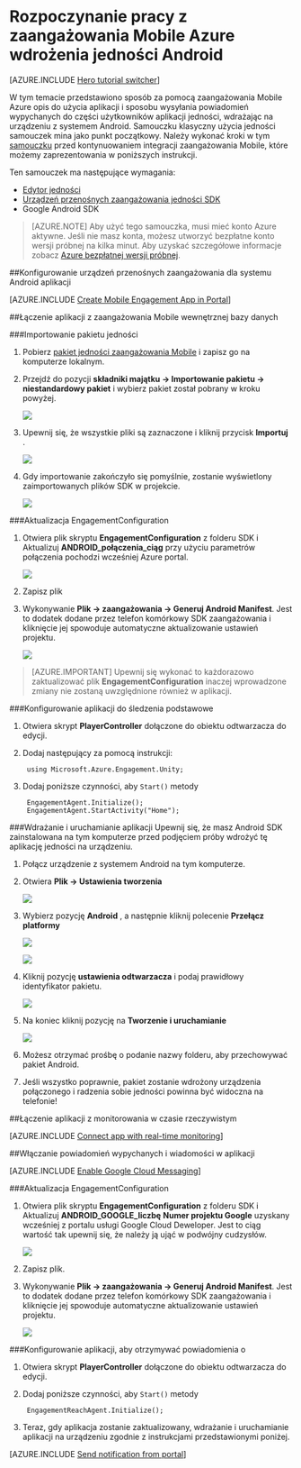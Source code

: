 <properties
    pageTitle="Rozpoczynanie pracy z zaangażowania Mobile Azure wdrożenia jedności Android"
    description="Dowiedz się, jak używać zaangażowania Mobile Azure analizy i powiadomienia Push aplikacji jedności wdrożeniem dla urządzeń z systemem iOS."
    services="mobile-engagement"
    documentationCenter="unity"
    authors="piyushjo"
    manager="erikre"
    editor="" />

<tags
    ms.service="mobile-engagement"
    ms.workload="mobile"
    ms.tgt_pltfrm="mobile-unity-android"
    ms.devlang="dotnet"
    ms.topic="hero-article"
    ms.date="08/19/2016"
    ms.author="piyushjo" />

# <a name="get-started-with-azure-mobile-engagement-for-unity-android-deployment"></a>Rozpoczynanie pracy z zaangażowania Mobile Azure wdrożenia jedności Android

[AZURE.INCLUDE [Hero tutorial switcher](../../includes/mobile-engagement-hero-tutorial-switcher.md)]

W tym temacie przedstawiono sposób za pomocą zaangażowania Mobile Azure opis do użycia aplikacji i sposobu wysyłania powiadomień wypychanych do części użytkowników aplikacji jedności, wdrażając na urządzeniu z systemem Android.
Samouczku klasyczny użycia jedności samouczek mina jako punkt początkowy. Należy wykonać kroki w tym [samouczku](mobile-engagement-unity-roll-a-ball.md) przed kontynuowaniem integracji zaangażowania Mobile, które możemy zaprezentowania w poniższych instrukcji. 

Ten samouczek ma następujące wymagania:

+ [Edytor jedności](http://unity3d.com/get-unity)
+ [Urządzeń przenośnych zaangażowania jedności SDK](https://aka.ms/azmeunitysdk)
+ Google Android SDK

> [AZURE.NOTE] Aby użyć tego samouczka, musi mieć konto Azure aktywne. Jeśli nie masz konta, możesz utworzyć bezpłatne konto wersji próbnej na kilka minut. Aby uzyskać szczegółowe informacje zobacz [Azure bezpłatnej wersji próbnej](https://azure.microsoft.com/pricing/free-trial/?WT.mc_id=A0E0E5C02&amp;returnurl=http%3A%2F%2Fazure.microsoft.com%2Fen-us%2Fdocumentation%2Farticles%2Fmobile-engagement-unity-android-get-started).

##<a id="setup-azme"></a>Konfigurowanie urządzeń przenośnych zaangażowania dla systemu Android aplikacji

[AZURE.INCLUDE [Create Mobile Engagement App in Portal](../../includes/mobile-engagement-create-app-in-portal-new.md)]

##<a id="connecting-app"></a>Łączenie aplikacji z zaangażowania Mobile wewnętrznej bazy danych

###<a name="import-the-unity-package"></a>Importowanie pakietu jedności

1. Pobierz [pakiet jedności zaangażowania Mobile](https://aka.ms/azmeunitysdk) i zapisz go na komputerze lokalnym. 

2. Przejdź do pozycji **składniki majątku -> Importowanie pakietu -> niestandardowy pakiet** i wybierz pakiet został pobrany w kroku powyżej. 

    ![][70] 

3. Upewnij się, że wszystkie pliki są zaznaczone i kliknij przycisk **Importuj** . 

    ![][71] 

4. Gdy importowanie zakończyło się pomyślnie, zostanie wyświetlony zaimportowanych plików SDK w projekcie.  

    ![][72] 

###<a name="update-the-engagementconfiguration"></a>Aktualizacja EngagementConfiguration

1. Otwiera plik skryptu **EngagementConfiguration** z folderu SDK i Aktualizuj **ANDROID\_połączenia\_ciąg** przy użyciu parametrów połączenia pochodzi wcześniej Azure portal.  

    ![][73]

2. Zapisz plik 

3. Wykonywanie **Plik -> zaangażowania -> Generuj Android Manifest**. Jest to dodatek dodane przez telefon komórkowy SDK zaangażowania i kliknięcie jej spowoduje automatyczne aktualizowanie ustawień projektu. 

    ![][74]

> [AZURE.IMPORTANT] Upewnij się wykonać to każdorazowo zaktualizować plik **EngagementConfiguration** inaczej wprowadzone zmiany nie zostaną uwzględnione również w aplikacji. 

###<a name="configure-the-app-for-basic-tracking"></a>Konfigurowanie aplikacji do śledzenia podstawowe

1. Otwiera skrypt **PlayerController** dołączone do obiektu odtwarzacza do edycji. 

2. Dodaj następujący za pomocą instrukcji:

        using Microsoft.Azure.Engagement.Unity;

3. Dodaj poniższe czynności, aby `Start()` metody
    
        EngagementAgent.Initialize();
        EngagementAgent.StartActivity("Home");

###<a name="deploy-and-run-the-app"></a>Wdrażanie i uruchamianie aplikacji
Upewnij się, że masz Android SDK zainstalowana na tym komputerze przed podjęciem próby wdrożyć tę aplikację jedności na urządzeniu. 

1. Połącz urządzenie z systemem Android na tym komputerze. 

2. Otwiera **Plik -> Ustawienia tworzenia** 

    ![][40]

3. Wybierz pozycję **Android** , a następnie kliknij polecenie **Przełącz platformy**

    ![][51]

    ![][52]

4. Kliknij pozycję **ustawienia odtwarzacza** i podaj prawidłowy identyfikator pakietu. 

    ![][53]

5. Na koniec kliknij pozycję na **Tworzenie i uruchamianie**

    ![][54]

6. Możesz otrzymać prośbę o podanie nazwy folderu, aby przechowywać pakiet Android. 

7. Jeśli wszystko poprawnie, pakiet zostanie wdrożony urządzenia połączonego i radzenia sobie jedności powinna być widoczna na telefonie! 

##<a id="monitor"></a>Łączenie aplikacji z monitorowania w czasie rzeczywistym

[AZURE.INCLUDE [Connect app with real-time monitoring](../../includes/mobile-engagement-connect-app-with-monitor.md)]

##<a id="integrate-push"></a>Włączanie powiadomień wypychanych i wiadomości w aplikacji

[AZURE.INCLUDE [Enable Google Cloud Messaging](../../includes/mobile-engagement-enable-google-cloud-messaging.md)]

###<a name="update-the-engagementconfiguration"></a>Aktualizacja EngagementConfiguration

1. Otwiera plik skryptu **EngagementConfiguration** z folderu SDK i Aktualizuj **ANDROID\_GOOGLE\_liczbę** **Numer projektu Google** uzyskany wcześniej z portalu usługi Google Cloud Deweloper. Jest to ciąg wartość tak upewnij się, że należy ją ująć w podwójny cudzysłów. 

    ![][75]

2. Zapisz plik. 

3. Wykonywanie **Plik -> zaangażowania -> Generuj Android Manifest**. Jest to dodatek dodane przez telefon komórkowy SDK zaangażowania i kliknięcie jej spowoduje automatyczne aktualizowanie ustawień projektu. 

    ![][74]

###<a name="configure-the-app-to-receive-notifications"></a>Konfigurowanie aplikacji, aby otrzymywać powiadomienia o

1. Otwiera skrypt **PlayerController** dołączone do obiektu odtwarzacza do edycji. 

2. Dodaj poniższe czynności, aby `Start()` metody

        EngagementReachAgent.Initialize();

3. Teraz, gdy aplikacja zostanie zaktualizowany, wdrażanie i uruchamianie aplikacji na urządzeniu zgodnie z instrukcjami przedstawionymi poniżej. 

[AZURE.INCLUDE [Send notification from portal](../../includes/mobile-engagement-android-send-push-from-portal.md)]

<!-- Images -->
[40]: ./media/mobile-engagement-unity-android-get-started/40.png
[70]: ./media/mobile-engagement-unity-android-get-started/70.png
[71]: ./media/mobile-engagement-unity-android-get-started/71.png
[72]: ./media/mobile-engagement-unity-android-get-started/72.png
[73]: ./media/mobile-engagement-unity-android-get-started/73.png
[74]: ./media/mobile-engagement-unity-android-get-started/74.png
[75]: ./media/mobile-engagement-unity-android-get-started/75.png
[51]: ./media/mobile-engagement-unity-android-get-started/51.png
[52]: ./media/mobile-engagement-unity-android-get-started/52.png
[53]: ./media/mobile-engagement-unity-android-get-started/53.png
[54]: ./media/mobile-engagement-unity-android-get-started/54.png
